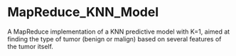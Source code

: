 # MapReduce_KNN_Model
A MapReduce implementation of a KNN predictive model with K=1, aimed at finding the type of tumor (benign or malign) based on several features of the tumor itself.
